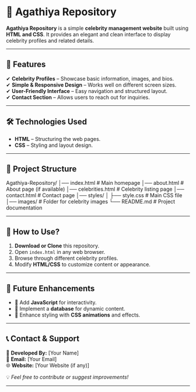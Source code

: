 # 🌟 Agathiya Repository

**Agathiya Repository** is a simple **celebrity management website** built using **HTML and CSS**. It provides an elegant and clean interface to display celebrity profiles and related details.

---

## 📌 Features

✔ **Celebrity Profiles** – Showcase basic information, images, and bios.  
✔ **Simple & Responsive Design** – Works well on different screen sizes.  
✔ **User-Friendly Interface** – Easy navigation and structured layout.  
✔ **Contact Section** – Allows users to reach out for inquiries.  

---

## 🛠️ Technologies Used

- **HTML** – Structuring the web pages.  
- **CSS** – Styling and layout design.  

---

## 📂 Project Structure
Agathiya-Repository/ │── index.html # Main homepage │── about.html # About page (if available) │── celebrities.html # Celebrity listing page │── contact.html # Contact page │── styles/ │ ├── style.css # Main CSS file │── images/ # Folder for celebrity images └── README.md # Project documentation



---

## 🚀 How to Use?

1. **Download or Clone** this repository.  
2. Open `index.html` in any web browser.  
3. Browse through different celebrity profiles.  
4. Modify **HTML/CSS** to customize content or appearance.  

---

## 🎯 Future Enhancements

- 🔹 Add **JavaScript** for interactivity.  
- 🔹 Implement a **database** for dynamic content.  
- 🔹 Enhance styling with **CSS animations** and effects.  

---

## 📞 Contact & Support

📍 **Developed By:** [Your Name]  
📧 **Email:** [Your Email]  
🌐 **Website:** [Your Website (if any)]  

💡 *Feel free to contribute or suggest improvements!*  

---

